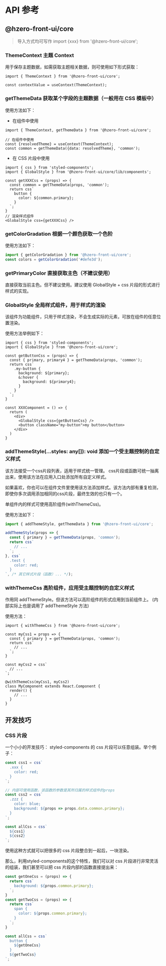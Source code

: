 # API 参考

## @hzero-front-ui/core

> 导入方式均可写作 import {xxx} from '@hzero-front-ui/core';

### ThemeContext 主题 Context

用于保存主题数据，如需获取主题相关数据，则可使用如下形式获取：

```tsx
import { ThemeContext } from '@hzero-front-ui/core';

const contextValue = useContext(ThemeContext);
```

### getThemeData 获取某个字段的主题数据（一般用在 CSS 模板中）

使用方法如下：

- 在组件中使用

```tsx
import { ThemeContext, getThemeData } from '@hzero-front-ui/core';

// 在组件中使用
const {resolvedTheme} = useContext(ThemeContext);
const common = getThemeData({data: resolvedTheme}, 'common');
```

- 在 CSS 片段中使用

```tsx
import { css } from 'styled-components';
import { GlobalStyle } from '@hzero-front-ui/core/lib/components';

const getXXXCss = (props) => {
  const common = getThemeData(props, 'common');
  return css`
    button {
      color: ${common.primary};
    }
  `;
}
// 渲染样式组件
<GlobalStyle css={getXXXCss} />
```

### getColorGradation 根据一个颜色获取一个色阶

使用方法如下：

```ts
import { getColorGradation } from '@hzero-front-ui/core';
const colors = getColorGradation('#defe3d');
```

### getPrimaryColor 直接获取主色（不建议使用）

直接获取当前主色。但不建议使用。建议使用 GlobalStyle + css 片段的形式进行样式的实现。

### GlobalStyle 全局样式组件，用于样式的渲染

该组件为功能组件，只用于样式渲染，不会生成实际的元素，可放在组件的任意位置渲染。

使用方法举例如下：

```tsx
import { css } from 'styled-components';
import { GlobalStyle } from '@hzero-front-ui/core';

const getButtonCss = (props) => {
  const { primary, primary4 } = getThemeData(props, 'common');
  return css`
    .my-button {
      background: ${primary};
      &:hover {
        background: ${primary4};
      }
    }
  `;
}

const XXXComponent = () => {
  return (
    <div>
      <GlobalStyle css={getButtonCss} />
      <button className="my-button">my button</button>
    </div>
  )
}
```

### addThemeStyle(...styles: any[]): void 添加一个受主题控制的自定义样式

该方法接受一个css片段列表，适用于样式统一管理。
css片段或函数可统一抽离出来，使用该方法在应用入口处添加所有自定义样式。

如果喜欢，你也可以在组件文件里使用该方法添加样式。该方法内部有重复检测，即使你多次调用添加相同的css片段，最终生效的也只有一个。

单组件内的样式可使用高阶组件(withThemeCss)。

使用方法如下：

```ts
import { addThemeStyle, getThemeData } from '@hzero-front-ui/core';

addThemeStyle(props => {
  const { primary } = getThemeData(props, 'common');
  return css`
    // ...
  `;
}, css`
  .test {
    color: red;
  }
`, /* 其它样式片段（函数）... */);
```

### withThemeCss 高阶组件，应用受主题控制的自定义样式

作用同 addThemeStyle。但该方法可以高阶组件的形式应用到当前组件上。
(内部实际上也是调用了 addThemeStyle 方法)

使用方法：

```tsx
import { withThemeCss } from '@hzero-front-ui/core';

const myCss1 = props => {
  const { primary } = getThemeData(props, 'common');
  return css`
    // ...
  `;
}

const myCss2 = css`
  // ...
`;

@withThemeCss(myCss1, myCss2)
class MyComponent extends React.Component {
  render() {
    // ...
  }
}
```


## 开发技巧

### CSS 片段

一个小小的开发技巧：
styled-components 的 css 片段可以任意组装。举个例子：

```ts
const css1 = css`
  .xxx {
    color: red;
  }
`;

// 内部可使用函数，该函数的参数是其所归属的样式组件的props
const css2 = css`
  .zzz {
    color: blue;
    background: ${props => props.data.common.primary};
  }
`;

const allCss = css`
  ${css1}
  ${css2}
`;
```

使用这种方式就可以把很多的 css 片段整合到一起后，一块渲染。

那么，利用styled-components的这个特性，我们可以对 css 片段进行非常灵活的组装，我们甚至可以把 css 片段内部的函数直接提出来：

```ts
const getOneCss = (props) => {
  return css`
    background: ${props.common.primary};
  `;
}
const getTwoCss = (props) => {
  return css`
    span {
      color: ${props.common.primary};
    }
  `;
}

const allCss = css`
  button {
    ${getOneCss}
  }
  ${getTwoCss}
`;
```
